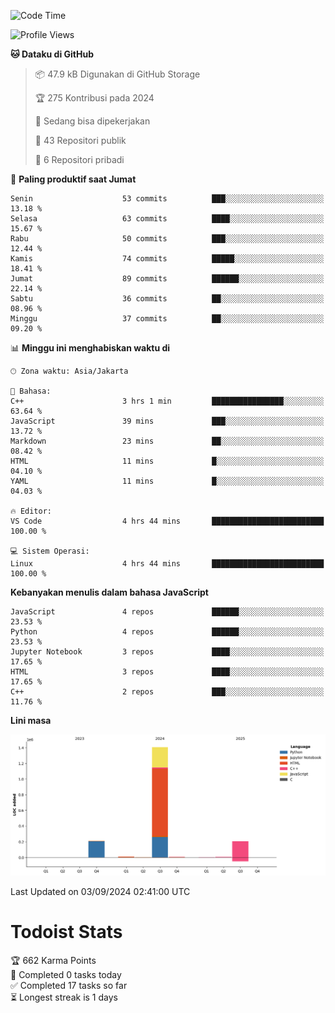 <!--START_SECTION:waka-->
![Code Time](http://img.shields.io/badge/Code%20Time-28%20hrs%2057%20mins-blue)

![Profile Views](http://img.shields.io/badge/Profil%20dilihat-21-blue)

**🐱 Dataku di GitHub** 

> 📦 47.9 kB Digunakan di GitHub Storage 
 > 
> 🏆 275 Kontribusi pada 2024
 > 
> 💼 Sedang bisa dipekerjakan
 > 
> 📜 43 Repositori publik 
 > 
> 🔑 6 Repositori pribadi 
 > 
📅 **Paling produktif saat Jumat** 

```text
Senin                    53 commits          ███░░░░░░░░░░░░░░░░░░░░░░   13.18 % 
Selasa                   63 commits          ████░░░░░░░░░░░░░░░░░░░░░   15.67 % 
Rabu                     50 commits          ███░░░░░░░░░░░░░░░░░░░░░░   12.44 % 
Kamis                    74 commits          █████░░░░░░░░░░░░░░░░░░░░   18.41 % 
Jumat                    89 commits          ██████░░░░░░░░░░░░░░░░░░░   22.14 % 
Sabtu                    36 commits          ██░░░░░░░░░░░░░░░░░░░░░░░   08.96 % 
Minggu                   37 commits          ██░░░░░░░░░░░░░░░░░░░░░░░   09.20 % 
```


📊 **Minggu ini menghabiskan waktu di** 

```text
🕑︎ Zona waktu: Asia/Jakarta

💬 Bahasa: 
C++                      3 hrs 1 min         ████████████████░░░░░░░░░   63.64 % 
JavaScript               39 mins             ███░░░░░░░░░░░░░░░░░░░░░░   13.72 % 
Markdown                 23 mins             ██░░░░░░░░░░░░░░░░░░░░░░░   08.42 % 
HTML                     11 mins             █░░░░░░░░░░░░░░░░░░░░░░░░   04.10 % 
YAML                     11 mins             █░░░░░░░░░░░░░░░░░░░░░░░░   04.03 % 

🔥 Editor: 
VS Code                  4 hrs 44 mins       █████████████████████████   100.00 % 

💻 Sistem Operasi: 
Linux                    4 hrs 44 mins       █████████████████████████   100.00 % 
```

**Kebanyakan menulis dalam bahasa JavaScript** 

```text
JavaScript               4 repos             ██████░░░░░░░░░░░░░░░░░░░   23.53 % 
Python                   4 repos             ██████░░░░░░░░░░░░░░░░░░░   23.53 % 
Jupyter Notebook         3 repos             ████░░░░░░░░░░░░░░░░░░░░░   17.65 % 
HTML                     3 repos             ████░░░░░░░░░░░░░░░░░░░░░   17.65 % 
C++                      2 repos             ███░░░░░░░░░░░░░░░░░░░░░░   11.76 % 
```



**Lini masa**

![Lines of Code chart](https://raw.githubusercontent.com/yusuf601/yusuf601/main/assets/bar_graph.png)


 Last Updated on 03/09/2024 02:41:00 UTC
<!--END_SECTION:waka-->
# Todoist Stats

<!-- TODO-IST:START -->
🏆  662 Karma Points           
🌸  Completed 0 tasks today           
✅  Completed 17 tasks so far           
⏳  Longest streak is 1 days
<!-- TODO-IST:END -->
